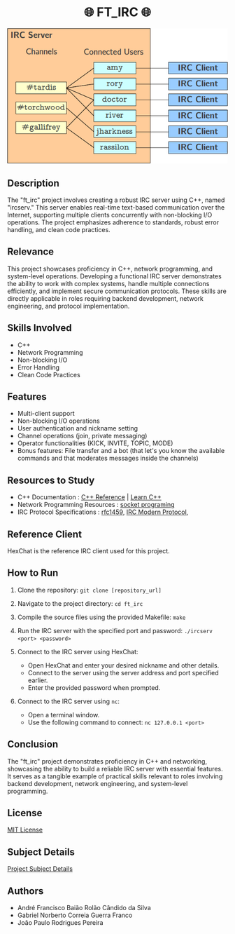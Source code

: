 <h1 align="center">
	🌐 FT_IRC 🌐
</h1>

![IRC Logo](irc_logo.png)


## Description

The "ft_irc" project involves creating a robust IRC server using C++, named "ircserv." This server enables real-time text-based communication over the Internet, supporting multiple clients concurrently with non-blocking I/O operations. The project emphasizes adherence to standards, robust error handling, and clean code practices.

## Relevance

This project showcases proficiency in C++, network programming, and system-level operations. Developing a functional IRC server demonstrates the ability to work with complex systems, handle multiple connections efficiently, and implement secure communication protocols. These skills are directly applicable in roles requiring backend development, network engineering, and protocol implementation.

## Skills Involved

- C++
- Network Programming
- Non-blocking I/O
- Error Handling
- Clean Code Practices

## Features

- Multi-client support
- Non-blocking I/O operations
- User authentication and nickname setting
- Channel operations (join, private messaging)
- Operator functionalities (KICK, INVITE, TOPIC, MODE)
- Bonus features: File transfer and a bot (that let's you know the available commands and that moderates messages inside the channels)

## Resources to Study

- C++ Documentation : [C++ Reference](https://en.cppreference.com/w/) | [Learn C++](https://www.learncpp.com)
- Network Programming Resources : [socket programing]([https://www.rfc-editor.org/rfc/rfc1459](https://www.geeksforgeeks.org/socket-programming-cc/))
- IRC Protocol Specifications : [rfc1459](https://www.rfc-editor.org/rfc/rfc1459), [IRC Modern Protocol](https://modern.ircdocs.horse), 

## Reference Client

HexChat is the reference IRC client used for this project.

## How to Run

1. Clone the repository: `git clone [repository_url]`
2. Navigate to the project directory: `cd ft_irc`
3. Compile the source files using the provided Makefile: `make`
4. Run the IRC server with the specified port and password: `./ircserv <port> <password>`
5. Connect to the IRC server using HexChat:
    - Open HexChat and enter your desired nickname and other details.
    - Connect to the server using the server address and port specified earlier.
    - Enter the provided password when prompted.

6. Connect to the IRC server using `nc`:
    - Open a terminal window.
    - Use the following command to connect: `nc 127.0.0.1 <port>`

## Conclusion

The "ft_irc" project demonstrates proficiency in C++ and networking, showcasing the ability to build a reliable IRC server with essential features. It serves as a tangible example of practical skills relevant to roles involving backend development, network engineering, and system-level programming.

## License

[MIT License](LICENSE)

## Subject Details

[Project Subject Details](en.subject.pdf)

## Authors

- André Francisco Baião Rolão Cândido da Silva
- Gabriel Norberto Correia Guerra Franco
- João Paulo Rodrigues Pereira

